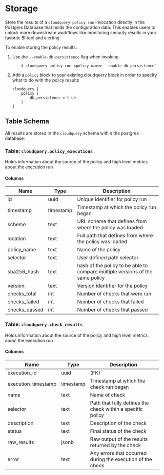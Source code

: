 # Storage



Store the results of a `cloudquery policy run` invocation directly in the Postgres Database that holds the configuration data. This enables users to unlock more downstream workflows like monitoring security results in your favorite BI tool and alerting.

To enable storing the policy results:

1. Use the `--enable-db-persistence` flag when invoking
    ```
        $ cloudquery policy run <policy-name> --enable-db-persistence` 
    ```
2. Add a `policy` block to your existing cloudquery block in order to specify what to do with the policy results
    ```hcl
    cloudquery {
        policy {
            db_persistence = true
        }
    }
    ```


## Table Schema

All results are stored in the `cloudquery` schema within the postgres database.

### Table: `cloudquery.policy_executions`
Holds information about the source of the policy and high level metrics about the execution run 
#### Columns
| Name        | Type           | Description  |
| ------------- | ------------- | -----  |
|id|uuid|Unique identifier for policy run|
|timestamp|timestamp|Timestamp at which the policy run began|
|scheme|text|URL scheme that defines from where the policy was loaded|
|location|text|Full path that defines from where the policy was loaded|
|policy_name|text|Name of the policy|
|selector|text|User defined path selector|
|sha256_hash|text|hash of the policy to be able to compare multiple versions of the same policy|
|version|text|Version identifier for the policy|
|checks_total|int|Number of checks that were run|
|checks_failed|int|Number of checks that failed|
|checks_passed|int|Number of checks that passed|




### Table: `cloudquery.check_results`
Holds information about the source of the policy and high level metrics about the execution run 
#### Columns
| Name        | Type           | Description  |
| ------------- | ------------- | -----  |
|execution_id|uuid|(FK)|
|execution_timestamp|timestamp|Timestamp at which the check run began|
|name|text|Name of check|
|selector|text|Path that fully defines the check within a specific policy |
|description|text|Description of the check|
|status|text|Final status of the check|
|raw_results|jsonb|Raw output of the results returned by the check|
|error|text|Any errors that occurred during the execution of the check|
  
